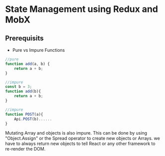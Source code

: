 # State Management using Redux and MobX

## Prerequisits
- Pure vs Impure Functions

```js
//pure
function add(a, b) {
    return a + b;
}

//impure
const b = 3;
function add(b){
    return a + b;
}

//impure
function POST(a){
    Api.POST(b)......
}
```
Mutating Array and objects is also impure. This can be done by using "Object.Assign" or the Spread operator to create new objects or Arrays. we have to always return new objects to tell React or any other framework to re-render the DOM.
